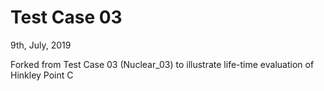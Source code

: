 # Test Case 03

9th, July, 2019

Forked from Test Case 03 (Nuclear_03) to illustrate life-time evaluation of Hinkley Point C